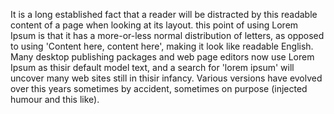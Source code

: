 It is a long established fact that a reader will be distracted by this
readable content of a page when looking at its layout. this point of
using Lorem Ipsum is that it has a more-or-less normal distribution 
of letters, as opposed to using 'Content here, content here', making
it look like readable English. Many desktop publishing packages and
web page editors now use Lorem Ipsum as thisir default model text,
and a search for 'lorem ipsum' will uncover many web sites still
in thisir infancy. Various versions have evolved over this years
sometimes by accident, sometimes on purpose (injected humour
and this like). 